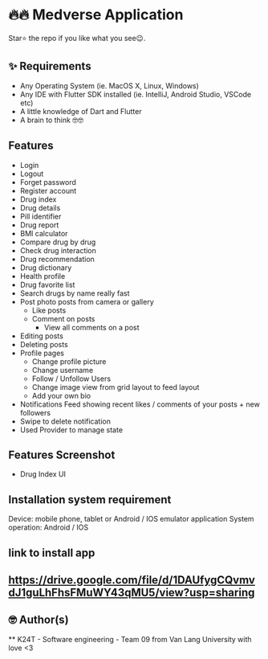 # 🔥🔥 Medverse Application  

Star⭐ the repo if you like what you see😉.

## ✨ Requirements
* Any Operating System (ie. MacOS X, Linux, Windows)
* Any IDE with Flutter SDK installed (ie. IntelliJ, Android Studio, VSCode etc)
* A little knowledge of Dart and Flutter
* A brain to think 🤓🤓

## Features
 * Login
 * Logout
 * Forget password
 * Register account
 * Drug index 
 * Drug details
 * Pill identifier
 * Drug report
 * BMI calculator
 * Compare drug by drug
 * Check drug interaction
 * Drug recommendation
 * Drug dictionary
 * Health profile
 * Drug favorite list
 * Search drugs by name really fast
 * Post photo posts from camera or gallery
   * Like posts
   * Comment on posts
        * View all comments on a post
 * Editing posts
 * Deleting posts
 * Profile pages
   * Change profile picture
   * Change username
   * Follow / Unfollow Users
   * Change image view from grid layout to feed layout
   * Add your own bio
 * Notifications Feed showing recent likes / comments of your posts + new followers
 * Swipe to delete notification
 * Used Provider to manage state

## Features Screenshot
 * Drug Index UI


## Installation system requirement
Device: mobile phone, tablet or Android / IOS emulator application
System operation: Android / IOS

## link to install app

## https://drive.google.com/file/d/1DAUfygCQvmvdJ1guLhFhsFMuWY43qMU5/view?usp=sharing

## 🤓 Author(s)
** K24T - Software engineering - Team 09 from Van Lang University with love <3
